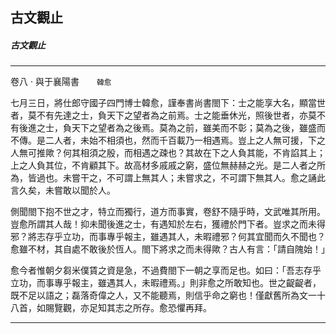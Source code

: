 

## 古文觀止

##### 古文觀止

* * *

卷八 ‧ 與于襄陽書　　`韓愈`

七月三日，將仕郎守國子四門博士韓愈，謹奉書尚書閤下：士之能享大名，顯當世者，莫不有先達之士，負天下之望者為之前焉。士之能垂休光，照後世者，亦莫不有後進之士，負天下之望者為之後焉。莫為之前，雖美而不彰；莫為之後，雖盛而不傳。是二人者，未始不相須也，然而千百載乃一相遇焉。豈上之人無可援，下之人無可推歟？何其相須之殷，而相遇之疎也？其故在下之人負其能，不肯諂其上；上之人負其位，不肯顧其下。故高材多戚戚之窮，盛位無赫赫之光。是二人者之所為，皆過也。未嘗干之，不可謂上無其人；未嘗求之，不可謂下無其人。愈之誦此言久矣，未嘗敢以聞於人。

側聞閤下抱不世之才，特立而獨行，道方而事實，卷舒不隨乎時，文武唯其所用。豈愈所謂其人哉！抑未聞後進之士，有遇知於左右，獲禮於門下者。豈求之而未得邪？將志存乎立功，而事專乎報主，雖遇其人，未暇禮邪？何其宜聞而久不聞也？愈雖不材，其自處不敢後於恆人。閤下將求之而未得歟？古人有言：「請自隗始！」

愈今者惟朝夕芻米僕賃之資是急，不過費閤下一朝之享而足也。如曰：「吾志存乎立功，而事專乎報主，雖遇其人，未暇禮焉。」則非愈之所敢知也。世之齪齪者，既不足以語之；磊落奇偉之人，又不能聽焉，則信乎命之窮也！僅獻舊所為文一十八首，如賜覽觀，亦足知其志之所存。愈恐懼再拜。

* * *

